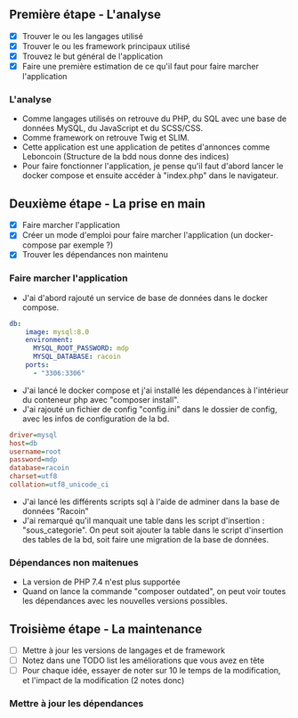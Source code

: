 ## Première étape - L'analyse
- [x] Trouver le ou les langages utilisé
- [x] Trouver le ou les framework principaux utilisé
- [x] Trouvez le but général de l'application
- [x] Faire une première estimation de ce qu'il faut pour faire marcher l'application

### L'analyse
- Comme langages utilisés on retrouve du PHP, du SQL avec une base de données MySQL, du JavaScript et du SCSS/CSS.
- Comme framework on retrouve Twig et SLIM.
- Cette application est une application de petites d'annonces comme Leboncoin (Structure de la bdd nous donne des indices)
- Pour faire fonctionner l'application, je pense qu'il faut d'abord lancer le docker compose et ensuite accéder à "index.php" dans le navigateur.

## Deuxième étape - La prise en main
- [x] Faire marcher l'application
- [x] Créer un mode d'emploi pour faire marcher l'application (un docker-compose par exemple ?)
- [x] Trouver les dépendances non maintenu

### Faire marcher l'application
- J'ai d'abord rajouté un service de base de données dans le docker compose.
```yml
db:
    image: mysql:8.0
    environment:
      MYSQL_ROOT_PASSWORD: mdp
      MYSQL_DATABASE: racoin
    ports:
      - "3306:3306"
```
- J'ai lancé le docker compose et j'ai installé les dépendances à l'intérieur du conteneur php avec "composer install".
- J'ai rajouté un fichier de config "config.ini" dans le dossier de config, avec les infos de configuration de la bd.
```ini
driver=mysql
host=db
username=root
password=mdp
database=racoin
charset=utf8
collation=utf8_unicode_ci
```
- J'ai lancé les différents scripts sql à l'aide de adminer dans la base de données "Racoin"
- J'ai remarqué qu'il manquait une table dans les script d'insertion : "sous_categorie". On peut soit ajouter la table dans le script d'insertion des tables de la bd, soit faire une migration de la base de données.

### Dépendances non maitenues
- La version de PHP 7.4 n'est plus supportée
- Quand on lance la commande "composer outdated", on peut voir toutes les dépendances avec les nouvelles versions possibles.

## Troisième étape - La maintenance
- [ ] Mettre à jour les versions de langages et de framework 
- [ ] Notez dans une TODO list les améliorations que vous avez en tête
- [ ] Pour chaque idée, essayer de noter sur 10 le temps de la modification, et l'impact de la modification (2 notes donc)

### Mettre à jour les dépendances
